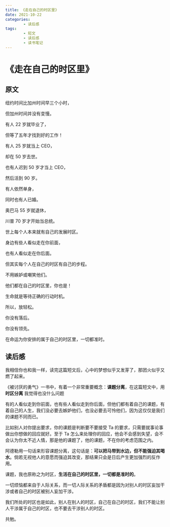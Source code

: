 ```yaml
---
title: 《走在自己的时区里》
date: 2021-10-22
categories:
        - 读后感
tags:
        - 短文
        - 读后感
        - 读书笔记
---
```


# 《走在自己的时区里》

## 原文

纽约时间比加州时间早三个小时，

但加州时间并没有变慢。

有人 22 岁就毕业了，

但等了五年才找到好的工作！

有人 25 岁就当上 CEO，

却在 50 岁去世。

也有人迟到 50 岁才当上 CEO，

然后活到 90 岁。

有人依然单身，

同时也有人已婚。

奥巴马 55 岁就退休，

川普 70 岁才开始当总统。

世上每个人本来就有自己的发展时区。

身边有些人看似走在你前面，

也有人看似走在你后面。

但其实每个人在自己的时区有自己的步程。

不用嫉妒或嘲笑他们。

他们都在自己的时区里，你也是！

生命就是等待正确的行动时机。

所以，放轻松。

你没有落后。

你没有领先。

在命运为你安排的属于自己的时区里，一切都准时。

## 读后感

我相信你也和我一样，读完这篇短文后，心中的梦想似乎又发芽了，那团火似乎又燃了起来。

《被讨厌的勇气》一书中，有着一个非常重要概念：**课题分离**，在这篇短文中，用 **时区分离** 我觉得也没什么问题

有的人看似走到你前面，也有些人看似走到你后面，但他们都有着自己的课题，有着自己的人生，我们没必要去嫉妒他们，也没必要去可怜他们，因为这仅仅是我们的课题不同而已。

比如别人对你提出要求，你的课题是判断要不要接受 Ta 的要求，只需要就事论事做出你想做的回应就好。至于 Ta 怎么来处理你的回应，他会不会感到失望，会不会认为你太不近人情，那是他的课题了，他的课题，不在你的考虑范围之内。

阿德勒用一句话来形容课题分离，这句话是：**可以把马带到水边，但不能强迫其喝水**。倘若无视他人的意愿而强迫其改变，那结果只会是日后产生更加强烈的反作用。

课题，我也原称之为时区，**生活在自己的时区里，一切都是准时的**。

一切烦恼都来自于人际关系，而一切人际关系的矛盾都是因为对别人的时区妄加干涉或者自己的时区被别人妄加干涉。

我们所处的时区也是如此，别人在别人的时区，自己在自己的时区，我们不能让别人干涉属于自己的时区，也不要去干涉别人的时区。

共勉。
